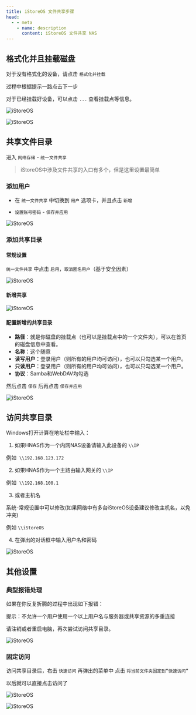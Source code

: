 ```yaml
---
title: iStoreOS 文件共享步骤
head:
  - - meta
    - name: description
      content: iStoreOS 文件共享 NAS
---
```


## 格式化并且挂载磁盘

对于没有格式化的设备，请点击 `格式化并挂载`

过程中根据提示一路点击下一步

对于已经挂载好设备，可以点击 `...` 查看挂载点等信息。

![iStoreOS](https://i.theojs.cn/docs/20240419230146.webp '格式化并且挂载磁盘')

![iStoreOS](https://i.theojs.cn/docs/20240419230348.webp '格式化并且挂载磁盘')

## 共享文件目录

进入 `网络存储` - `统一文件共享`

> iStoreOS中涉及文件共享的入口有多个，但是这里设置最简单

### 添加用户

- 在 `统一文件共享` 中切换到 `用户` 选项卡，并且点击 `新增`

- `设置账号密码` - `保存并应用`

![iStoreOS](https://i.theojs.cn/docs/20240419230656.webp '添加用户')

### 添加共享目录

#### 常规设置

`统一文件共享` 中点击 `启用`，`取消匿名用户`（基于安全因素）

![iStoreOS](https://i.theojs.cn/docs/20240419230812.webp '取消匿名用户')

#### 新增共享

![iStoreOS](https://i.theojs.cn/docs/20240419230905.webp '新增共享')

#### 配置新增的共享目录

- **路径**：就是你磁盘的挂载点（也可以是挂载点中的一个文件夹），可以在首页的磁盘信息中查看。
- **名称**：这个随意
- **读写用户**：登录用户（则所有的用户均可访问），也可以只勾选某一个用户。
- **只读用户**：登录用户（则所有的用户均可访问），也可以只勾选某一个用户。
- **协议**：Samba和WebDAV均勾选

然后点击 `保存` 后再点击 `保存并应用`

![iStoreOS](https://i.theojs.cn/docs/20240419231041.webp '保存并应用')

## 访问共享目录

Windows打开计算在地址栏中输入：

1. 如果HNAS作为一个内网NAS设备请输入此设备的 `\\IP`

例如  `\\192.168.123.172`

2. 如果HNAS作为一个主路由输入网关的 `\\IP`

例如  `\\192.168.100.1`

3. 或者主机名

系统-常规设置中可以修改(如果网络中有多台iStoreOS设备建议修改主机名，以免冲突)

例如 `\\iStoreOS`

4. 在弹出的对话框中输入用户名和密码

![iStoreOS](https://i.theojs.cn/docs/20240419231359.webp '用户名和密码')

## 其他设置

### 典型报错处理

如果在你反复折腾的过程中出现如下报错：

提示：不允许一个用户使用一个以上用户名与服务器或共享资源的多重连接

请注销或者重启电脑，再次尝试访问共享目录。

![iStoreOS](https://i.theojs.cn/docs/20240419231451.webp '典型报错处理')

### 固定访问

访问共享目录后，右击 `快速访问` 再弹出的菜单中 点击 `将当前文件夹固定到“快速访问”`

以后就可以直接点击访问了

![iStoreOS](https://i.theojs.cn/docs/20240419231548.webp '固定访问')

![iStoreOS](https://i.theojs.cn/docs/20240419231600.webp '固定访问')
